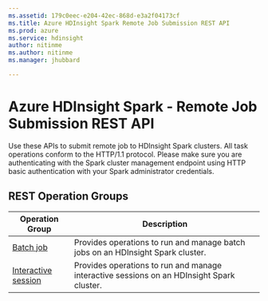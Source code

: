 ```yaml
---
ms.assetid: 179c0eec-e204-42ec-868d-e3a2f04173cf
ms.title: Azure HDInsight Spark Remote Job Submission REST API
ms.prod: azure
ms.service: hdinsight
author: nitinme
ms.author: nitinme
ms.manager: jhubbard

---
```



# Azure HDInsight Spark - Remote Job Submission REST API

Use these APIs to submit remote job to HDInsight Spark clusters. All task operations conform to the HTTP/1.1 protocol. Please make sure you are authenticating with the Spark cluster management endpoint using HTTP basic authentication with your Spark administrator credentials. 

## REST Operation Groups

| Operation Group | Description |
|-----------------|-------------|
|[Batch job](hdinsight-spark-batch-job.md)| Provides operations to run and manage batch jobs on an HDInsight Spark cluster. |
|[Interactive session](hdinsight-spark-interactive-session.md) | Provides operations to run and manage interactive sessions on an HDInsight Spark cluster. |